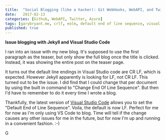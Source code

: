```yaml
---
title:  "Social Blogging (like a hacker): Git WebHooks, WebAPI, and Twitter"
date:   2017-02-13
categories: [Github, WebAPI, Twitter, Azure]
tags: [garybryant.me, crlf, eolm, default end of line sequence, visual studio code]
published: true
---
```


**Issue blogging with Jekyll and Visual Studio Code**

I ran into an issue with my new blog.  It's supposed to use the first paragraph as the teaser, but only show the full blog once the title is clicked.  Instead, it was showing the entire post on the teaser page.

It turns out the default line endings in Visual Studio code are CR LF, which is expected.  However Jekyll apparently is looking for LF, not CR LF.  This turned out to be the issue.  I did find that I could change that per document by using the built in command to "Change End Of Line Sequence".  But then I'd have to remember to do it every time I wrote a blog.  

Thankfully, the latest version of [Visual Studio Code](https://blogs.msdn.microsoft.com/user_ed/2016/04/02/visual-studio-code-new-features-editor-improvements/) allows you to set the "Default End of Line Sequence".  Voila, the default is now LF.  Perfect for me for now as I'm only using VS Code to blog.  Time will tell if the change causes any other issues for me in the future, but for now I'm up and running in a convenient fashion.  :-)

G  


